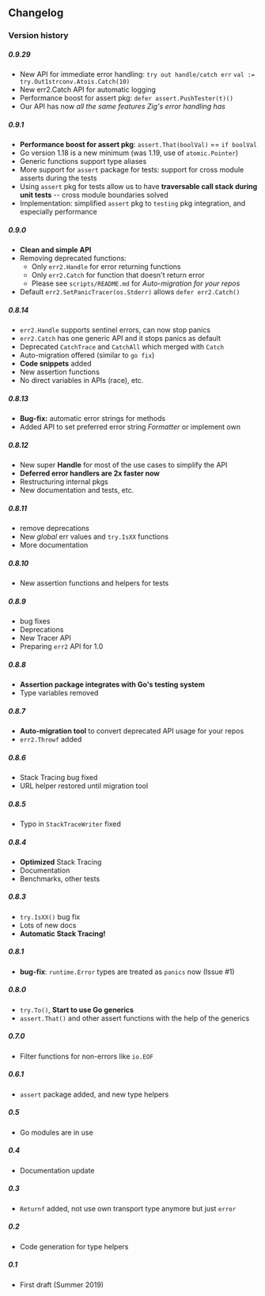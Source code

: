 ## Changelog

### Version history

##### 0.9.29
- New API for immediate error handling: `try out handle/catch err`
  `val := try.Out1strconv.Atois.Catch(10)`
- New err2.Catch API for automatic logging
- Performance boost for assert pkg: `defer assert.PushTester(t)()`
- Our API has now *all the same features Zig's error handling has*

##### 0.9.1
- **Performance boost for assert pkg**: `assert.That(boolVal)` == `if boolVal`
- Go version 1.18 is a new minimum (was 1.19, use of `atomic.Pointer`)
- Generic functions support type aliases
- More support for `assert` package for tests: support for cross module asserts
  during the tests
- Using `assert` pkg for tests allow us to have **traversable call stack
  during unit tests** -- cross module boundaries solved
- Implementation: simplified `assert` pkg to `testing` pkg integration, and
  especially performance

##### 0.9.0
- **Clean and simple API** 
- Removing deprecated functions:
    - Only `err2.Handle` for error returning functions
    - Only `err2.Catch` for function that doesn't return error
    - Please see `scripts/README.md` for *Auto-migration for your repos*
- Default `err2.SetPanicTracer(os.Stderr)` allows `defer err2.Catch()`

##### 0.8.14
- `err2.Handle` supports sentinel errors, can now stop panics
- `err2.Catch` has one generic API and it stops panics as default
- Deprecated `CatchTrace` and `CatchAll` which merged with `Catch`
- Auto-migration offered (similar to `go fix`)
- **Code snippets** added
- New assertion functions
- No direct variables in APIs (race), etc.

##### 0.8.13
- **Bug-fix:** automatic error strings for methods
- Added API to set preferred error string *Formatter* or implement own

##### 0.8.12
- New super **Handle** for most of the use cases to simplify the API
- **Deferred error handlers are 2x faster now**
- Restructuring internal pkgs
- New documentation and tests, etc.

##### 0.8.11
- remove deprecations
- New *global* err values and `try.IsXX` functions
- More documentation

##### 0.8.10
- New assertion functions and helpers for tests

##### 0.8.9
- bug fixes
- Deprecations
- New Tracer API
- Preparing `err2` API for 1.0

##### 0.8.8
- **Assertion package integrates with Go's testing system**
- Type variables removed

##### 0.8.7
- **Auto-migration tool** to convert deprecated API usage for your repos
- `err2.Throwf` added

##### 0.8.6
- Stack Tracing bug fixed
- URL helper restored until migration tool

##### 0.8.5
- Typo in `StackTraceWriter` fixed

##### 0.8.4
- **Optimized** Stack Tracing
- Documentation
- Benchmarks, other tests

##### 0.8.3
- `try.IsXX()` bug fix
- Lots of new docs
- **Automatic Stack Tracing!**

##### 0.8.1
- **bug-fix**: `runtime.Error` types are treated as `panics` now (Issue #1)

##### 0.8.0
- `try.To()`, **Start to use Go generics**
- `assert.That()` and other assert functions with the help of the generics

##### 0.7.0
- Filter functions for non-errors like `io.EOF`

##### 0.6.1
- `assert` package added, and new type helpers

##### 0.5
- Go modules are in use

##### 0.4
- Documentation update

##### 0.3
- `Returnf` added, not use own transport type anymore but just `error`

##### 0.2
- Code generation for type helpers

##### 0.1
- First draft (Summer 2019)

